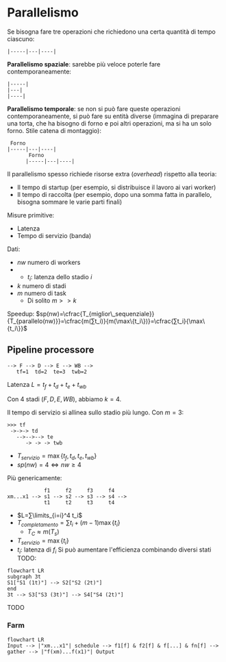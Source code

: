 # Parallelismo

Se bisogna fare tre operazioni che richiedono una certa quantità di tempo ciascuno:
```
|-----|---|----|
```

**Parallelismo spaziale**: sarebbe più veloce poterle fare contemporaneamente:
```
|-----|
|---|
|----|
```

**Parallelismo temporale**: se non si può fare queste operazioni contemporaneamente, si può fare su entità diverse (immagina di preparare una torta, che ha bisogno di forno e poi altri operazioni, ma si ha un solo forno. Stile catena di montaggio):
```
 Forno
|-----|---|----|
       Forno
      |-----|---|----|
```

Il parallelismo spesso richiede risorse extra (*overhead*) rispetto alla teoria:
- Il tempo di startup (per esempio, si distribuisce il lavoro ai vari worker)
- Il tempo di raccolta (per esempio, dopo una somma fatta in parallelo, bisogna sommare le varie parti finali)

Misure primitive:
- Latenza
- Tempo di servizio (banda)

Dati:
- $nw$ numero di workers
- - $t_i$: latenza dello stadio $i$
- $k$ numero di stadi
- $m$ numero di task
	- Di solito $m>>k$

Speedup: $sp(nw)=\cfrac{T_{miglior\_sequenziale}}{T_{parallelo(nw)}}=\cfrac{m(∑t_i)}{m(\max\{t_i\})}=\cfrac{∑t_i}{\max\{t_i\}}$

## Pipeline processore

```
--> F --> D --> E --> WB -->
   tf=1  td=2  te=3  twb=2
```

Latenza $L=t_f+t_d+t_e+t_{wb}$

Con 4 stadi ($F, D, E ,WB$), abbiamo $k=4$.

Il tempo di servizio si allinea sullo stadio più lungo. Con $m=3$:

```
>>> tf
 ->->-> td
   -->-->--> te
      -> -> -> twb
```

- $T_{servizio}=\max\{t_f,t_d,t_e,t_{wb}\}$
- $sp(nw)=4⇔nw≥4$

Più genericamente:
```
            f1     f2     f3     f4
xm...x1 --> s1 --> s2 --> s3 --> s4 -->
            t1     t2     t3     t4
```

- $L=∑\limits_{i=i}^4 t_i$
- $T_{completamento}=∑t_i+(m-1)\max\{t_i\}$
	- $T_C≈m(T_s)$
- $T_{servizio}=\max\{t_i\}$
- $t_i$: latenza di $f_i$
Si può aumentare l'efficienza combinando diversi stati TODO:
```mermaid
flowchart LR
subgraph 3t
S1["S1 (1t)"] --> S2["S2 (2t)"]
end
3t --> S3["S3 (3t)"] --> S4["S4 (2t)"]
```
TODO

### Farm

```mermaid
flowchart LR
Input --> |"xm...x1"| schedule --> f1[f] & f2[f] & f[...] & fn[f] --> gather --> |"f(xm)...f(x1)"| Output
```
